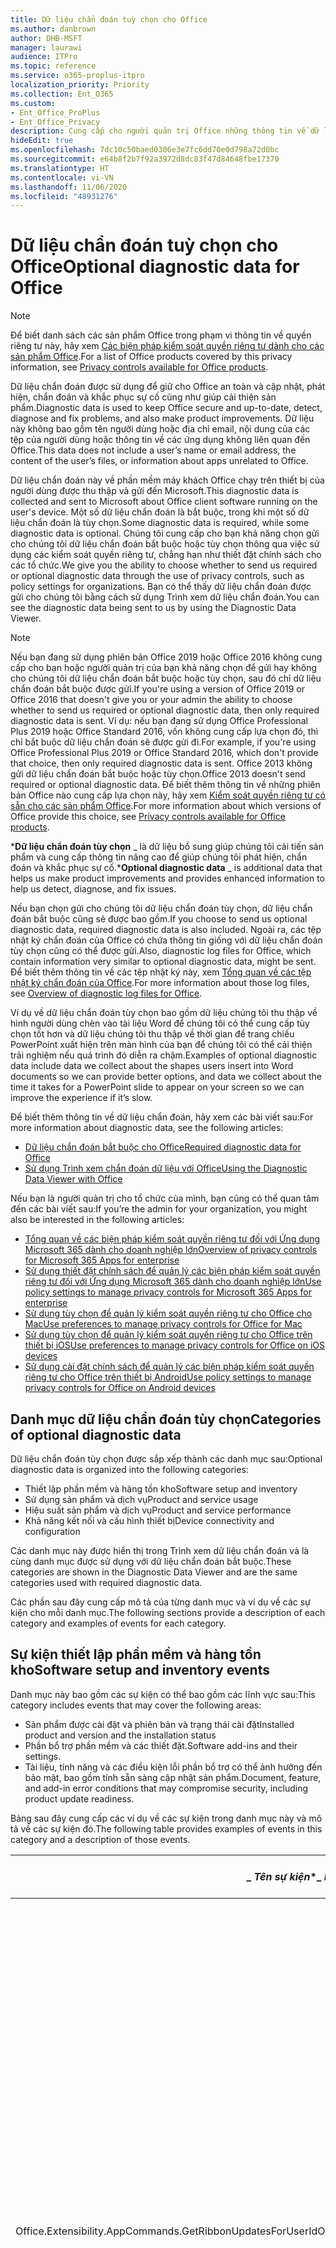```yaml
---
title: Dữ liệu chẩn đoán tuỳ chọn cho Office
ms.author: danbrown
author: DHB-MSFT
manager: laurawi
audience: ITPro
ms.topic: reference
ms.service: o365-proplus-itpro
localization_priority: Priority
ms.collection: Ent_O365
ms.custom:
- Ent_Office_ProPlus
- Ent_Office_Privacy
description: Cung cấp cho người quản trị Office những thông tin về dữ liệu chẩn đoán tùy chọn trong Office, bao gồm một số sự kiện ví dụ.
hideEdit: true
ms.openlocfilehash: 7dc10c50baed0306e3e7fc6dd70e0d798a72d0bc
ms.sourcegitcommit: e64b8f2b7f92a3972d8dc83f47d84648fbe17370
ms.translationtype: HT
ms.contentlocale: vi-VN
ms.lasthandoff: 11/06/2020
ms.locfileid: "48931276"
---
```

# <a name="optional-diagnostic-data-for-office"></a><span data-ttu-id="89db9-103">Dữ liệu chẩn đoán tuỳ chọn cho Office</span><span class="sxs-lookup"><span data-stu-id="89db9-103">Optional diagnostic data for Office</span></span>

> [!NOTE]
> <span data-ttu-id="89db9-104">Để biết danh sách các sản phẩm Office trong phạm vi thông tin về quyền riêng tư này, hãy xem [Các biện pháp kiểm soát quyền riêng tư dành cho các sản phẩm Office](products-versions-privacy-controls.md).</span><span class="sxs-lookup"><span data-stu-id="89db9-104">For a list of Office products covered by this privacy information, see [Privacy controls available for Office products](products-versions-privacy-controls.md).</span></span>

<span data-ttu-id="89db9-105">Dữ liệu chẩn đoán được sử dụng để giữ cho Office an toàn và cập nhật, phát hiện, chẩn đoán và khắc phục sự cố cũng như giúp cải thiện sản phẩm.</span><span class="sxs-lookup"><span data-stu-id="89db9-105">Diagnostic data is used to keep Office secure and up-to-date, detect, diagnose and fix problems, and also make product improvements.</span></span> <span data-ttu-id="89db9-106">Dữ liệu này không bao gồm tên người dùng hoặc địa chỉ email, nội dung của các tệp của người dùng hoặc thông tin về các ứng dụng không liên quan đến Office.</span><span class="sxs-lookup"><span data-stu-id="89db9-106">This data does not include a user’s name or email address, the content of the user’s files, or information about apps unrelated to Office.</span></span>

<span data-ttu-id="89db9-107">Dữ liệu chẩn đoán này về phần mềm máy khách Office chạy trên thiết bị của người dùng được thu thập và gửi đến Microsoft.</span><span class="sxs-lookup"><span data-stu-id="89db9-107">This diagnostic data is collected and sent to Microsoft about Office client software running on the user's device.</span></span> <span data-ttu-id="89db9-108">Một số dữ liệu chẩn đoán là bắt buộc, trong khi một số dữ liệu chẩn đoán là tùy chọn.</span><span class="sxs-lookup"><span data-stu-id="89db9-108">Some diagnostic data is required, while some diagnostic data is optional.</span></span> <span data-ttu-id="89db9-109">Chúng tôi cung cấp cho bạn khả năng chọn gửi cho chúng tôi dữ liệu chẩn đoán bắt buộc hoặc tùy chọn thông qua việc sử dụng các kiểm soát quyền riêng tư, chẳng hạn như thiết đặt chính sách cho các tổ chức.</span><span class="sxs-lookup"><span data-stu-id="89db9-109">We give you the ability to choose whether to send us required or optional diagnostic data through the use of privacy controls, such as policy settings for organizations.</span></span> <span data-ttu-id="89db9-110">Bạn có thể thấy dữ liệu chẩn đoán được gửi cho chúng tôi bằng cách sử dụng Trình xem dữ liệu chẩn đoán.</span><span class="sxs-lookup"><span data-stu-id="89db9-110">You can see the diagnostic data being sent to us by using the Diagnostic Data Viewer.</span></span>

> [!NOTE]
> <span data-ttu-id="89db9-111">Nếu bạn đang sử dụng phiên bản Office 2019 hoặc Office 2016 không cung cấp cho bạn hoặc người quản trị của bạn khả năng chọn để gửi hay không cho chúng tôi dữ liệu chẩn đoán bắt buộc hoặc tùy chọn, sau đó chỉ dữ liệu chẩn đoán bắt buộc được gửi.</span><span class="sxs-lookup"><span data-stu-id="89db9-111">If you're using a version of Office 2019 or Office 2016 that doesn't give you or your admin the ability to choose whether to send us required or optional diagnostic data, then only required diagnostic data is sent.</span></span> <span data-ttu-id="89db9-112">Ví dụ: nếu bạn đang sử dụng Office Professional Plus 2019 hoặc Office Standard 2016, vốn không cung cấp lựa chọn đó, thì chỉ bắt buộc dữ liệu chẩn đoán sẽ được gửi đi.</span><span class="sxs-lookup"><span data-stu-id="89db9-112">For example, if you're using Office Professional Plus 2019 or Office Standard 2016, which don't provide that choice, then only required diagnostic data is sent.</span></span> <span data-ttu-id="89db9-113">Office 2013 không gửi dữ liệu chẩn đoán bắt buộc hoặc tùy chọn.</span><span class="sxs-lookup"><span data-stu-id="89db9-113">Office 2013 doesn't send required or optional diagnostic data.</span></span> <span data-ttu-id="89db9-114">Để biết thêm thông tin về những phiên bản Office nào cung cấp lựa chọn này, hãy xem [Kiểm soát quyền riêng tư có sẵn cho các sản phẩm Office](products-versions-privacy-controls.md).</span><span class="sxs-lookup"><span data-stu-id="89db9-114">For more information about which versions of Office provide this choice, see [Privacy controls available for Office products](products-versions-privacy-controls.md).</span></span>

<span data-ttu-id="89db9-115">\***Dữ liệu chẩn đoán tùy chọn** _ là dữ liệu bổ sung giúp chúng tôi cải tiến sản phẩm và cung cấp thông tin nâng cao để giúp chúng tôi phát hiện, chẩn đoán và khắc phục sự cố.</span><span class="sxs-lookup"><span data-stu-id="89db9-115">\***Optional diagnostic data** _ is additional data that helps us make product improvements and provides enhanced information to help us detect, diagnose, and fix issues.</span></span>

<span data-ttu-id="89db9-116">Nếu bạn chọn gửi cho chúng tôi dữ liệu chẩn đoán tùy chọn, dữ liệu chẩn đoán bắt buộc cũng sẽ được bao gồm.</span><span class="sxs-lookup"><span data-stu-id="89db9-116">If you choose to send us optional diagnostic data, required diagnostic data is also included.</span></span> <span data-ttu-id="89db9-117">Ngoài ra, các tệp nhật ký chẩn đoán của Office có chứa thông tin giống với dữ liệu chẩn đoán tùy chọn cũng có thể được gửi.</span><span class="sxs-lookup"><span data-stu-id="89db9-117">Also, diagnostic log files for Office, which contain information very similar to optional diagnostic data, might be sent.</span></span> <span data-ttu-id="89db9-118">Để biết thêm thông tin về các tệp nhật ký này, xem [Tổng quan về các tệp nhật ký chẩn đoán của Office](https://support.microsoft.com/office/fba86aac-70dc-4858-ae1f-ec2034346cdf).</span><span class="sxs-lookup"><span data-stu-id="89db9-118">For more information about those log files, see [Overview of diagnostic log files for Office](https://support.microsoft.com/office/fba86aac-70dc-4858-ae1f-ec2034346cdf).</span></span>

<span data-ttu-id="89db9-119">Ví dụ về dữ liệu chẩn đoán tùy chọn bao gồm dữ liệu chúng tôi thu thập về hình người dùng chèn vào tài liệu Word để chúng tôi có thể cung cấp tùy chọn tốt hơn và dữ liệu chúng tôi thu thập về thời gian để trang chiếu PowerPoint xuất hiện trên màn hình của bạn để chúng tôi có thể cải thiện trải nghiệm nếu quá trình đó diễn ra chậm.</span><span class="sxs-lookup"><span data-stu-id="89db9-119">Examples of optional diagnostic data include data we collect about the shapes users insert into Word documents so we can provide better options, and data we collect about the time it takes for a PowerPoint slide to appear on your screen so we can improve the experience if it’s slow.</span></span>

<span data-ttu-id="89db9-120">Để biết thêm thông tin về dữ liệu chẩn đoán, hãy xem các bài viết sau:</span><span class="sxs-lookup"><span data-stu-id="89db9-120">For more information about diagnostic data, see the following articles:</span></span>

- [<span data-ttu-id="89db9-121">Dữ liệu chẩn đoán bắt buộc cho Office</span><span class="sxs-lookup"><span data-stu-id="89db9-121">Required diagnostic data for Office</span></span>](required-diagnostic-data.md)
- [<span data-ttu-id="89db9-122">Sử dụng Trình xem chẩn đoán dữ liệu với Office</span><span class="sxs-lookup"><span data-stu-id="89db9-122">Using the Diagnostic Data Viewer with Office</span></span>](https://support.microsoft.com/office/cf761ce9-d805-4c60-a339-4e07f3182855)

<span data-ttu-id="89db9-123">Nếu bạn là người quản trị cho tổ chức của mình, bạn cũng có thể quan tâm đến các bài viết sau:</span><span class="sxs-lookup"><span data-stu-id="89db9-123">If you’re the admin for your organization, you might also be interested in the following articles:</span></span>

- [<span data-ttu-id="89db9-124">Tổng quan về các biện pháp kiểm soát quyền riêng tư đối với Ứng dụng Microsoft 365 dành cho doanh nghiệp lớn</span><span class="sxs-lookup"><span data-stu-id="89db9-124">Overview of privacy controls for Microsoft 365 Apps for enterprise</span></span>](overview-privacy-controls.md)
- [<span data-ttu-id="89db9-125">Sử dụng thiết đặt chính sách để quản lý các biện pháp kiểm soát quyền riêng tư đối với Ứng dụng Microsoft 365 dành cho doanh nghiệp lớn</span><span class="sxs-lookup"><span data-stu-id="89db9-125">Use policy settings to manage privacy controls for Microsoft 365 Apps for enterprise</span></span>](manage-privacy-controls.md)
- [<span data-ttu-id="89db9-126">Sử dụng tùy chọn để quản lý kiểm soát quyền riêng tư cho Office cho Mac</span><span class="sxs-lookup"><span data-stu-id="89db9-126">Use preferences to manage privacy controls for Office for Mac</span></span>](mac-privacy-preferences.md)
- [<span data-ttu-id="89db9-127">Sử dụng tùy chọn để quản lý kiểm soát quyền riêng tư cho Office trên thiết bị iOS</span><span class="sxs-lookup"><span data-stu-id="89db9-127">Use preferences to manage privacy controls for Office on iOS devices</span></span>](ios-privacy-preferences.md)
- [<span data-ttu-id="89db9-128">Sử dụng cài đặt chính sách để quản lý các biện pháp kiểm soát quyền riêng tư cho Office trên thiết bị Android</span><span class="sxs-lookup"><span data-stu-id="89db9-128">Use policy settings to manage privacy controls for Office on Android devices</span></span>](android-privacy-controls.md)

## <a name="categories-of-optional-diagnostic-data"></a><span data-ttu-id="89db9-129">Danh mục dữ liệu chẩn đoán tùy chọn</span><span class="sxs-lookup"><span data-stu-id="89db9-129">Categories of optional diagnostic data</span></span>

<span data-ttu-id="89db9-130">Dữ liệu chẩn đoán tùy chọn được sắp xếp thành các danh mục sau:</span><span class="sxs-lookup"><span data-stu-id="89db9-130">Optional diagnostic data is organized into the following categories:</span></span>

- <span data-ttu-id="89db9-131">Thiết lập phần mềm và hàng tồn kho</span><span class="sxs-lookup"><span data-stu-id="89db9-131">Software setup and inventory</span></span>
- <span data-ttu-id="89db9-132">Sử dụng sản phẩm và dịch vụ</span><span class="sxs-lookup"><span data-stu-id="89db9-132">Product and service usage</span></span>
- <span data-ttu-id="89db9-133">Hiệu suất sản phẩm và dịch vụ</span><span class="sxs-lookup"><span data-stu-id="89db9-133">Product and service performance</span></span>
- <span data-ttu-id="89db9-134">Khả năng kết nối và cấu hình thiết bị</span><span class="sxs-lookup"><span data-stu-id="89db9-134">Device connectivity and configuration</span></span>

<span data-ttu-id="89db9-135">Các danh mục này được hiển thị trong Trình xem dữ liệu chẩn đoán và là cùng danh mục được sử dụng với dữ liệu chẩn đoán bắt buộc.</span><span class="sxs-lookup"><span data-stu-id="89db9-135">These categories are shown in the Diagnostic Data Viewer and are the same categories used with required diagnostic data.</span></span>

<span data-ttu-id="89db9-136">Các phần sau đây cung cấp mô tả của từng danh mục và ví dụ về các sự kiện cho mỗi danh mục.</span><span class="sxs-lookup"><span data-stu-id="89db9-136">The following sections provide a description of each category and examples of events for each category.</span></span>

## <a name="software-setup-and-inventory-events"></a><span data-ttu-id="89db9-137">Sự kiện thiết lập phần mềm và hàng tồn kho</span><span class="sxs-lookup"><span data-stu-id="89db9-137">Software setup and inventory events</span></span>

<span data-ttu-id="89db9-138">Danh mục này bao gồm các sự kiện có thể bao gồm các lĩnh vực sau:</span><span class="sxs-lookup"><span data-stu-id="89db9-138">This category includes events that may cover the following areas:</span></span>

- <span data-ttu-id="89db9-139">Sản phẩm được cài đặt và phiên bản và trạng thái cài đặt</span><span class="sxs-lookup"><span data-stu-id="89db9-139">Installed product and version and the installation status</span></span>
- <span data-ttu-id="89db9-140">Phần bổ trợ phần mềm và các thiết đặt.</span><span class="sxs-lookup"><span data-stu-id="89db9-140">Software add-ins and their settings.</span></span>
- <span data-ttu-id="89db9-141">Tài liệu, tính năng và các điều kiện lỗi phần bổ trợ có thể ảnh hưởng đến bảo mật, bao gồm tính sẵn sàng cập nhật sản phẩm.</span><span class="sxs-lookup"><span data-stu-id="89db9-141">Document, feature, and add-in error conditions that may compromise security, including product update readiness.</span></span>

<span data-ttu-id="89db9-142">Bảng sau đây cung cấp các ví dụ về các sự kiện trong danh mục này và mô tả về các sự kiện đó.</span><span class="sxs-lookup"><span data-stu-id="89db9-142">The following table provides examples of events in this category and a description of those events.</span></span>

| <span data-ttu-id="89db9-143">_ *Tên sự kiện*\*</span><span class="sxs-lookup"><span data-stu-id="89db9-143">_ *Event name*\*</span></span>   | <span data-ttu-id="89db9-144">**Mô tả sự kiện**</span><span class="sxs-lookup"><span data-stu-id="89db9-144">**Event description**</span></span>  |
| ---- | ---- |
| <span data-ttu-id="89db9-145">Office.Extensibility.AppCommands.GetRibbonUpdatesForUserId</span><span class="sxs-lookup"><span data-stu-id="89db9-145">Office.Extensibility.AppCommands.GetRibbonUpdatesForUserId</span></span> | <span data-ttu-id="89db9-146">Sự kiện này cho biết liệu Word có cập nhật thành công dải băng trong Giao diện người dùng Word hay không khi người dùng thay đổi danh tính của họ.</span><span class="sxs-lookup"><span data-stu-id="89db9-146">This event indicates whether Word successfully updates the Ribbon in the Word User Interface when the user changes their identity.</span></span> <span data-ttu-id="89db9-147">Chúng tôi sử dụng sự kiện này để phát hiện thiết lập không chính xác và các sự cố khác ảnh hưởng đến giao diện người dùng Office.</span><span class="sxs-lookup"><span data-stu-id="89db9-147">We use this event to detect incorrect setup and other issues that would affect the Office user interface.</span></span> |
| <span data-ttu-id="89db9-148">Office.Extensibility.AppCommands.AppCmdInstall</span><span class="sxs-lookup"><span data-stu-id="89db9-148">Office.Extensibility.AppCommands.AppCmdInstall</span></span>   | <span data-ttu-id="89db9-149">Sự kiện này cung cấp thông tin về phần bổ trợ Office mà người dùng đã cài đặt, bao gồm ID ứng dụng, bản dựng và phiên bản hệ điều hành, thành công của bản cài đặt và thời gian cài đặt.</span><span class="sxs-lookup"><span data-stu-id="89db9-149">This event provides information about the Office add-in that the user has installed, including app ID, operating system build and version, success of installation, and duration of install.</span></span>  |

## <a name="product-and-service-usage-events"></a><span data-ttu-id="89db9-150">Sự kiện sử dụng sản phẩm và dịch vụ</span><span class="sxs-lookup"><span data-stu-id="89db9-150">Product and service usage events</span></span>

<span data-ttu-id="89db9-151">Danh mục này bao gồm các sự kiện có thể bao gồm các lĩnh vực sau:</span><span class="sxs-lookup"><span data-stu-id="89db9-151">This category includes events that may cover the following areas:</span></span>

- <span data-ttu-id="89db9-152">Thành công của chức năng ứng dụng.</span><span class="sxs-lookup"><span data-stu-id="89db9-152">Success of application functionality.</span></span> <span data-ttu-id="89db9-153">Giới hạn mở và đóng ứng dụng và tài liệu, chỉnh sửa tệp và chia sẻ tệp (cộng tác).</span><span class="sxs-lookup"><span data-stu-id="89db9-153">Limited to opening and closing of the application and documents, file editing, and file sharing (collaboration).</span></span>
- <span data-ttu-id="89db9-154">Xác định xem các sự kiện tính năng cụ thể đã xảy ra hay chưa, chẳng hạn như bắt đầu hoặc dừng và tính năng có đang hoạt động hay không.</span><span class="sxs-lookup"><span data-stu-id="89db9-154">Determination if specific feature events have occurred, such as start or stop, and if feature is running.</span></span>
- <span data-ttu-id="89db9-155">Các tính năng trợ năng của Office</span><span class="sxs-lookup"><span data-stu-id="89db9-155">Office accessibility features</span></span>

<span data-ttu-id="89db9-156">Bảng sau đây cung cấp các ví dụ về các sự kiện trong danh mục này và mô tả về các sự kiện đó.</span><span class="sxs-lookup"><span data-stu-id="89db9-156">The following table provides examples of events in this category and a description of those events.</span></span>

| <span data-ttu-id="89db9-157">**Tên sự kiện**</span><span class="sxs-lookup"><span data-stu-id="89db9-157">**Event name**</span></span>   | <span data-ttu-id="89db9-158">**Mô tả sự kiện**</span><span class="sxs-lookup"><span data-stu-id="89db9-158">**Event description**</span></span>  |
| ------ | ------- |
| <span data-ttu-id="89db9-159">Office.Word.Commanding.Highlight</span><span class="sxs-lookup"><span data-stu-id="89db9-159">Office.Word.Commanding.Highlight</span></span>  | <span data-ttu-id="89db9-160">Sự kiện này cho thấy Word đã thực thi lệnh để tô sáng văn bản.</span><span class="sxs-lookup"><span data-stu-id="89db9-160">This event indicates Word has executed the command to highlight text.</span></span> <span data-ttu-id="89db9-161">Chúng tôi sử dụng sự kiện này để phát hiện lỗi trong lệnh tô sáng văn bản.</span><span class="sxs-lookup"><span data-stu-id="89db9-161">We use this event to detect errors in the text-highlight command.</span></span>  |
| <span data-ttu-id="89db9-162">Office.Translator.AddInLoaded</span><span class="sxs-lookup"><span data-stu-id="89db9-162">Office.Translator.AddInLoaded</span></span>   | <span data-ttu-id="89db9-163">Thông báo hoạt động để chỉ ra rằng tính năng bộ dịch đã được tải và kết xuất thành công.</span><span class="sxs-lookup"><span data-stu-id="89db9-163">A heartbeat to indicate that the translator feature has been loaded and rendered successfully.</span></span>  |
| <span data-ttu-id="89db9-164">Office.Graphics.GVizInsertShape</span><span class="sxs-lookup"><span data-stu-id="89db9-164">Office.Graphics.GVizInsertShape</span></span> |<span data-ttu-id="89db9-165">Theo dõi việc sử dụng tính năng Chèn Hình trong Word và cũng báo cáo chi tiết về các loại hình được chèn và từ nguồn nào.</span><span class="sxs-lookup"><span data-stu-id="89db9-165">Tracks the usage of the Insert Shape feature in Word and also reports details of types of shapes inserted and from which source.</span></span>| 
| <span data-ttu-id="89db9-166">Office.PowerPoint.PPT.Desktop.SummaryZoomInsertionRule</span><span class="sxs-lookup"><span data-stu-id="89db9-166">Office.PowerPoint.PPT.Desktop.SummaryZoomInsertionRule</span></span>   | <span data-ttu-id="89db9-167">Sự kiện này xác định xem có bất kỳ phần nào trong tài liệu hay không khi người dùng đang chèn Thu phóng Tóm tắt và nếu người dùng chọn xóa các phần hiện có.</span><span class="sxs-lookup"><span data-stu-id="89db9-167">This event determines if there are any sections present in a document when the user is inserting Summary Zoom and if the user chooses to delete existing sections.</span></span> |
| <span data-ttu-id="89db9-168">Office.Security.SecureReaderHost.ProtectedViewValidation</span><span class="sxs-lookup"><span data-stu-id="89db9-168">Office.Security.SecureReaderHost.ProtectedViewValidation</span></span> | <span data-ttu-id="89db9-169">Theo dõi thời điểm và lý do tại sao tệp được mở trong Dạng xem được bảo vệ.</span><span class="sxs-lookup"><span data-stu-id="89db9-169">Tracks when and why a file is opened in Protected View.</span></span> <span data-ttu-id="89db9-170">Được sử dụng để chẩn đoán các điều kiện mà trong đó Chế độ xem được bảo vệ có thể không được kích hoạt chính xác để đảm bảo tính năng này hoạt động tốt.</span><span class="sxs-lookup"><span data-stu-id="89db9-170">Used to diagnose conditions where Protected View may not be correctly triggered to ensure the feature is working properly.</span></span> |

## <a name="product-and-service-performance-events"></a><span data-ttu-id="89db9-171">Sự kiện hiệu suất sản phẩm và dịch vụ</span><span class="sxs-lookup"><span data-stu-id="89db9-171">Product and service performance events</span></span>

<span data-ttu-id="89db9-172">Danh mục này bao gồm các sự kiện có thể bao gồm các lĩnh vực sau:</span><span class="sxs-lookup"><span data-stu-id="89db9-172">This category includes events that may cover the following areas:</span></span>

- <span data-ttu-id="89db9-173">Ứng dụng không mong muốn thoát (sự cố) và trạng thái của ứng dụng khi điều đó xảy ra.</span><span class="sxs-lookup"><span data-stu-id="89db9-173">Unexpected application exits (crashes) and the state of the application when that happens.</span></span>
- <span data-ttu-id="89db9-174">Thời gian phản hồi hoặc hiệu suất kém cho các tình huống như ứng dụng khởi động hoặc mở tệp.</span><span class="sxs-lookup"><span data-stu-id="89db9-174">Poor response time or performance for scenarios such as application start up or opening a file.</span></span>
- <span data-ttu-id="89db9-175">Lỗi về chức năng của một tính năng hoặc trải nghiệm người dùng.</span><span class="sxs-lookup"><span data-stu-id="89db9-175">Errors in functionality of a feature or user experience.</span></span>

<span data-ttu-id="89db9-176">Bảng sau đây cung cấp các ví dụ về các sự kiện trong danh mục này và mô tả về các sự kiện đó.</span><span class="sxs-lookup"><span data-stu-id="89db9-176">The following table provides examples of events in this category and a description of those events.</span></span>

| <span data-ttu-id="89db9-177">**Tên sự kiện**</span><span class="sxs-lookup"><span data-stu-id="89db9-177">**Event name**</span></span>    | <span data-ttu-id="89db9-178">**Mô tả sự kiện**</span><span class="sxs-lookup"><span data-stu-id="89db9-178">**Event description**</span></span>   |
| --------------- | -------------- |
| <span data-ttu-id="89db9-179">Office.Word.Word.CoreSaveTime100ns</span><span class="sxs-lookup"><span data-stu-id="89db9-179">Office.Word.Word.CoreSaveTime100ns</span></span>     | <span data-ttu-id="89db9-180">Sự kiện này ghi lại hiệu suất của hoạt động lưu tài liệu bằng Word.</span><span class="sxs-lookup"><span data-stu-id="89db9-180">This event logs the performance of a document save activity by Word.</span></span> <span data-ttu-id="89db9-181">Chúng tôi sử dụng sự kiện này để phát hiện lỗi và các vấn đề về hiệu suất trong hoạt động lưu tài liệu Word.</span><span class="sxs-lookup"><span data-stu-id="89db9-181">We use this event to detect errors and performance issues in the Word save document activity.</span></span>|
| <span data-ttu-id="89db9-182">Office.Identity.SignInForWamAccountAad</span><span class="sxs-lookup"><span data-stu-id="89db9-182">Office.Identity.SignInForWamAccountAad</span></span>  | <span data-ttu-id="89db9-183">Sự kiện này được gửi khi người dùng đăng nhập vào tài khoản Active Directory Azure với thư viện Trình quản lý tài khoản web (WAM).</span><span class="sxs-lookup"><span data-stu-id="89db9-183">This event is sent when a user is signed in to an Azure Active Directory account with Web Account Manager (WAM) library.</span></span> <span data-ttu-id="89db9-184">Sự kiện này sẽ gửi siêu dữ liệu như AppName, AppVersion và ErrorCode nếu sự kiện không thành công.</span><span class="sxs-lookup"><span data-stu-id="89db9-184">This event sends metadata such as AppName, AppVersion, and ErrorCode if the event failed.</span></span> |
| <span data-ttu-id="89db9-185">Office.PowerPoint.PPT.Desktop.FileOpen.FirstSlideMasterThumbnailRenderTime</span><span class="sxs-lookup"><span data-stu-id="89db9-185">Office.PowerPoint.PPT.Desktop.FileOpen.FirstSlideMasterThumbnailRenderTime</span></span> | <span data-ttu-id="89db9-186">Sự kiện này thu thập khoảng thời gian cần thiết để hiển thị hình thu nhỏ chính của trang chiếu đầu tiên trong PowerPoint.</span><span class="sxs-lookup"><span data-stu-id="89db9-186">This event collects the length of time it takes to render the first slide master thumbnail in PowerPoint.</span></span>  |
| <span data-ttu-id="89db9-187">Office.Extensibility.Diagnostics</span><span class="sxs-lookup"><span data-stu-id="89db9-187">Office.Extensibility.Diagnostics</span></span>   | <span data-ttu-id="89db9-188">Sự kiện này cung cấp thông tin chẩn đoán chung cho các phần bổ trợ Office, chẳng hạn như báo cáo sự cố để gỡ lỗi.</span><span class="sxs-lookup"><span data-stu-id="89db9-188">This event provides general diagnostic information for Office add-ins, such as crash reports for debugging.</span></span>|

## <a name="device-connectivity-and-configuration-events"></a><span data-ttu-id="89db9-189">Sự kiện khả năng kết nối và cấu hình</span><span class="sxs-lookup"><span data-stu-id="89db9-189">Device connectivity and configuration events</span></span>

<span data-ttu-id="89db9-190">Danh mục này bao gồm các sự kiện có thể bao gồm các lĩnh vực sau:</span><span class="sxs-lookup"><span data-stu-id="89db9-190">This category includes events that may cover the following areas:</span></span>

- <span data-ttu-id="89db9-191">Trạng thái kết nối mạng và cài đặt thiết bị, chẳng hạn như bộ nhớ.</span><span class="sxs-lookup"><span data-stu-id="89db9-191">Network connection state and device settings, such as memory.</span></span>

<span data-ttu-id="89db9-192">Bảng sau đây cung cấp các ví dụ về các sự kiện trong danh mục này và mô tả về các sự kiện đó.</span><span class="sxs-lookup"><span data-stu-id="89db9-192">The following table provides examples of events in this category and a description of those events.</span></span>

| <span data-ttu-id="89db9-193">**Tên sự kiện**</span><span class="sxs-lookup"><span data-stu-id="89db9-193">**Event name**</span></span>                    | <span data-ttu-id="89db9-194">**Mô tả sự kiện**</span><span class="sxs-lookup"><span data-stu-id="89db9-194">**Event description**</span></span>                                                                                                                                                     |
| ------ | ----- |
| <span data-ttu-id="89db9-195">Office.Graphics.ArtViewValidate</span><span class="sxs-lookup"><span data-stu-id="89db9-195">Office.Graphics.ArtViewValidate</span></span> | <span data-ttu-id="89db9-196">Sự kiện này ghi lại xác nhận kết quả của Chế độ xem đồ họa hỗ trợ Giao diện người dùng đồ họa.</span><span class="sxs-lookup"><span data-stu-id="89db9-196">This event logs validation the results of Graphics View that supports Graphics User Interface.</span></span> <span data-ttu-id="89db9-197">Chúng tôi sử dụng sự kiện này để thu thập dữ liệu sử dụng và lỗi về kết xuất đồ họa.</span><span class="sxs-lookup"><span data-stu-id="89db9-197">We use the event to collect usage and error data about graphics rendering.</span></span> |
| <span data-ttu-id="89db9-198">Office.Graphics.ARCExceptionScope</span><span class="sxs-lookup"><span data-stu-id="89db9-198">Office.Graphics.ARCExceptionScope</span></span> | <span data-ttu-id="89db9-199">Sự kiện này theo dõi các lỗi kết xuất bắt nguồn từ công cụ kết xuất.</span><span class="sxs-lookup"><span data-stu-id="89db9-199">This event tracks rendering failures coming from the rendering engine.</span></span> |
| <span data-ttu-id="89db9-200">Office.Extensibility.ODPLatency</span><span class="sxs-lookup"><span data-stu-id="89db9-200">Office.Extensibility.ODPLatency</span></span>   | <span data-ttu-id="89db9-201">Sự kiện này cung cấp thông tin về tốc độ và kết nối mạng của người dùng.</span><span class="sxs-lookup"><span data-stu-id="89db9-201">This event provides information about the user’s network connection and speed.</span></span>     |
